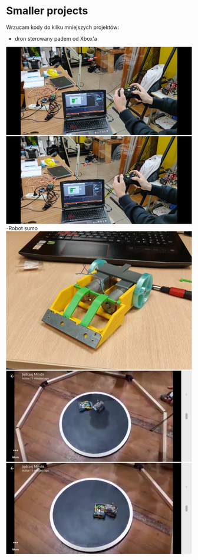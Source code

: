 # Smaller projects

Wrzucam kody do kilku mniejszych projektów:

- dron sterowany padem od Xbox'a

![](photos/drone1.jpg)
![](photos/drone2.jpg)
-Robot sumo 
![](photos/sumo4.jpg)
![](photos/sumo2.jpg)
![](photos/sumo3.jpg)
